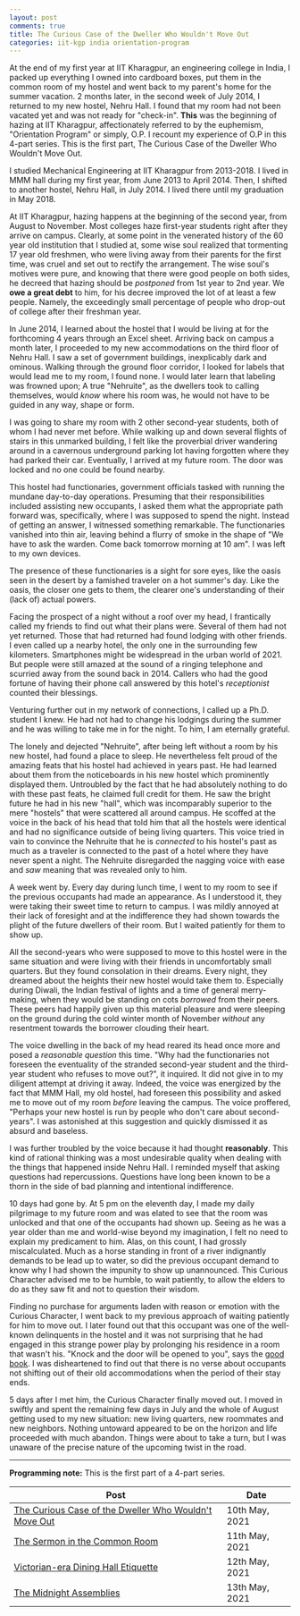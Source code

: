 ```yaml
---
layout: post
comments: true
title: The Curious Case of the Dweller Who Wouldn't Move Out
categories: iit-kgp india orientation-program
---
```


At the end of my first year at IIT Kharagpur, an engineering college in India, I packed up
everything I owned into cardboard boxes, put them in the common room of my hostel and went back to
my parent's home for the summer vacation. 2 months later, in the second week of July 2014, I
returned to my new hostel, Nehru Hall. I found that my room had not been vacated yet and was not
ready for "check-in". **This** was the beginning of hazing at IIT Kharagpur, affectionately referred
to by the euphemism, "Orientation Program" or simply, O.P. I recount my experience of O.P in this
4-part series. This is the first part, The Curious Case of the Dweller Who Wouldn't Move Out.

<!--more-->

I studied Mechanical Engineering at IIT Kharagpur from 2013-2018. I lived in MMM hall during my
first year, from June 2013 to April 2014. Then, I shifted to another hostel, Nehru Hall, in
July 2014. I lived there until my graduation in May 2018.

At IIT Kharagpur, hazing happens at the beginning of the second year, from August to November. Most
colleges haze first-year students right after they arrive on campus. Clearly, at some point in the
venerated history of the 60 year old institution that I studied at, some wise soul realized that
tormenting 17 year old freshmen, who were living away from their parents for the first time, was
cruel and set out to rectify the arrangement. The wise soul's motives were pure, and knowing that
there were good people on both sides, he decreed that hazing should be _postponed_ from 1st year to
2nd year. We **owe a great debt** to him, for his decree improved the lot of at least a few
people. Namely, the exceedingly small percentage of people who drop-out of college after their
freshman year.

In June 2014, I learned about the hostel that I would be living at for the forthcoming 4 years
through an Excel sheet. Arriving back on campus a month later, I proceeded to my new accommodations
on the third floor of Nehru Hall. I saw a set of government buildings, inexplicably dark and
ominous. Walking through the ground floor corridor, I looked for labels that would lead me to my
room, I found none. I would later learn that labeling was frowned upon; A true "Nehruite", as the
dwellers took to calling themselves, would _know_ where his room was, he would not have to be guided
in any way, shape or form.

I was going to share my room with 2 other second-year students, both of whom I had never met
before. While walking up and down several flights of stairs in this unmarked building, I felt like
the proverbial driver wandering around in a cavernous underground parking lot having forgotten where
they had parked their car. Eventually, I arrived at my future room. The door was locked and no one
could be found nearby.

This hostel had functionaries, government officials tasked with running the mundane day-to-day
operations. Presuming that their responsibilities included assisting new occupants, I asked them
what the appropriate path forward was, specifically, where I was supposed to spend the
night. Instead of getting an answer, I witnessed something remarkable. The functionaries vanished
into thin air, leaving behind a flurry of smoke in the shape of "We have to ask the warden. Come
back tomorrow morning at 10 am". I was left to my own devices.

The presence of these functionaries is a sight for sore eyes, like the oasis seen in the desert by a
famished traveler on a hot summer's day. Like the oasis, the closer one gets to them, the clearer
one's understanding of their (lack of) actual powers.

Facing the prospect of a night without a roof over my head, I frantically called my friends to find
out what their plans were. Several of them had not yet returned. Those that had returned had found
lodging with other friends. I even called up a nearby hotel, the only one in the surrounding few
kilometers. Smartphones might be widespread in the urban world of 2021. But people were still amazed
at the sound of a ringing telephone and scurried away from the sound back in 2014. Callers who had
the good fortune of having their phone call answered by this hotel's _receptionist_ counted their
blessings.

Venturing further out in my network of connections, I called up a Ph.D. student I knew. He had not
had to change his lodgings during the summer and he was willing to take me in for the night. To him,
I am eternally grateful.

The lonely and dejected "Nehruite", after being left without a room by his new hostel, had found a
place to sleep. He nevertheless felt proud of the amazing feats that his hostel had achieved in
years past. He had learned about them from the noticeboards in his new hostel which prominently
displayed them. Untroubled by the fact that he had absolutely nothing to do with these past feats,
he claimed full credit for them. He saw the bright future he had in his new "hall", which was
incomparably superior to the mere "hostels" that were scattered all around campus. He scoffed at the
voice in the back of his head that told him that all the hostels were identical and had no
significance outside of being living quarters. This voice tried in vain to convince the Nehruite
that he is _connected_ to his hostel's past as much as a traveler is connected to the past of a
hotel where they have never spent a night. The Nehruite disregarded the nagging voice with ease and
_saw_ meaning that was revealed only to him.

A week went by. Every day during lunch time, I went to my room to see if the previous occupants had
made an appearance. As I understood it, they were taking their sweet time to return to campus. I was
mildly annoyed at their lack of foresight and at the indifference they had shown towards the plight
of the future dwellers of their room. But I waited patiently for them to show up.

All the second-years who were supposed to move to this hostel were in the same situation and were
living with their friends in uncomfortably small quarters. But they found consolation in their
dreams. Every night, they dreamed about the heights their new hostel would take them to. Especially
during Diwali, the Indian festival of lights and a time of general merry-making, when they would be
standing on cots _borrowed_ from their peers. These peers had happily given up this material
pleasure and were sleeping on the ground during the cold winter month of November _without_
any resentment towards the borrower clouding their heart.

The voice dwelling in the back of my head reared its head once more and posed a _reasonable
question_ this time. "Why had the functionaries not foreseen the eventuality of the stranded
second-year student and the third-year student who refuses to move out?", it inquired. It did not
give in to my diligent attempt at driving it away. Indeed, the voice was energized by the fact that
MMM Hall, my old hostel, had foreseen this possibility and asked me to move out of my room _before_
leaving the campus. The voice proffered, "Perhaps your new hostel is run by people who don't care
about second-years". I was astonished at this suggestion and quickly dismissed it as absurd and
baseless.

I was further troubled by the voice because it had thought **reasonably**. This kind of rational
thinking was a most undesirable quality when dealing with the things that happened inside Nehru
Hall. I reminded myself that asking questions had repercussions. Questions have long been known to
be a thorn in the side of bad planning and intentional indifference.

10 days had gone by. At 5 pm on the eleventh day, I made my daily pilgrimage to my future room and
was elated to see that the room was unlocked and that one of the occupants had shown up. Seeing as
he was a year older than me and world-wise beyond my imagination, I felt no need to explain my
predicament to him. Alas, on this count, I had grossly miscalculated. Much as a horse standing in
front of a river indignantly demands to be lead up to water, so did the previous occupant demand to
know why I had shown the impunity to show up unannounced. This Curious Character advised me to be
humble, to wait patiently, to allow the elders to do as they saw fit and not to question their
wisdom.

Finding no purchase for arguments laden with reason or emotion with the Curious Character, I went
back to my previous approach of waiting patiently for him to move out. I later found out that this
occupant was one of the well-known delinquents in the hostel and it was not surprising that he had
engaged in this strange power play by prolonging his residence in a room that wasn't his. "Knock and
the door will be opened to you", says the [good book](https://www.biblehub.com/matthew/7-7.htm). I was disheartened to find out that there is no
verse about occupants not shifting out of their old accommodations when the period of their stay
ends.

5 days after I met him, the Curious Character finally moved out. I moved in swiftly and spent the
remaining few days in July and the whole of August getting used to my new situation: new living
quarters, new roommates and new neighbors. Nothing untoward appeared to be on the horizon and life
proceeded with much abandon. Things were about to take a turn, but I was unaware of the precise
nature of the upcoming twist in the road.

---

**Programming note:** This is the first part of a 4-part series.

| Post                                                                                                                                                                  | Date           |
|-----------------------------------------------------------------------------------------------------------------------------------------------------------------------|----------------|
| [The Curious Case of the Dweller Who Wouldn't Move Out](/iit-kgp/india/orientation-program/2021/05/10/orientation-program-iit-kharagpur-part-1/) | 10th May, 2021 |
| [The Sermon in the Common Room](/iit-kgp/india/orientation-program/2021/05/11/orientation-program-iit-kharagpur-part-2/)                         | 11th May, 2021 |
| [Victorian-era Dining Hall Etiquette](/iit-kgp/india/orientation-program/2021/05/12/orientation-program-iit-kharagpur-part-3/)                   | 12th May, 2021 |
| [The Midnight Assemblies](/iit-kgp/india/orientation-program/2021/05/13/orientation-program-iit-kharagpur-part-4/)                               | 13th May, 2021 |
